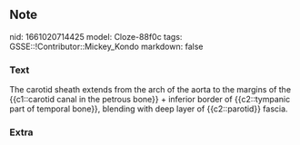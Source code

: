 ## Note
nid: 1661020714425
model: Cloze-88f0c
tags: GSSE::!Contributor::Mickey_Kondo
markdown: false

### Text
The carotid sheath extends from the arch of the aorta to the margins of the {{c1::carotid canal in the petrous bone}} + inferior border of {{c2::tympanic part of temporal bone}}, blending with deep layer of {{c2::parotid}} fascia.

### Extra

